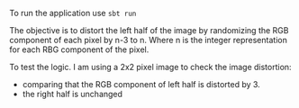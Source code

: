 To run the application use `sbt run`

The objective is to distort the left half of the image by randomizing the RGB component of each pixel by n-3 to n.
Where n is the integer representation for each RBG component of the pixel.

To test the logic. I am using a 2x2 pixel image to check the image distortion:
- comparing that the RGB component of left half is distorted by 3.
- the right half is unchanged